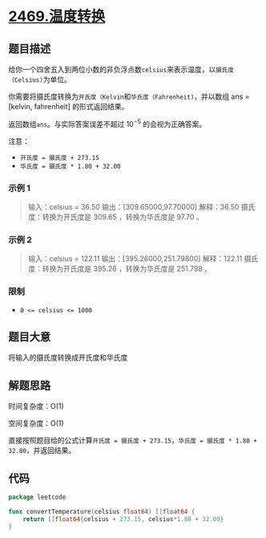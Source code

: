 # [2469.温度转换](https://leetcode.cn/problems/convert-the-temperature/)

## 题目描述

给你一个四舍五入到两位小数的非负浮点数`celsius`来表示温度，以`摄氏度（Celsius)`为单位。

你需要将摄氏度转换为`开氏度（Kelvin`和`华氏度（Fahrenheit)`，并以数组 ans = [kelvin, fahrenheit] 的形式返回结果。

返回数组`ans`。与实际答案误差不超过 $10^{-5}$ 的会视为正确答案。

注意：

* `开氏度 = 摄氏度 + 273.15`
* `华氏度 = 摄氏度 * 1.80 + 32.00`

### 示例 1

> 输入：celsius = 36.50
> 输出：[309.65000,97.70000]
> 解释：36.50 摄氏度：转换为开氏度是 309.65 ，转换为华氏度是 97.70 。

### 示例 2

> 输入：celsius = 122.11
> 输出：[395.26000,251.79800]
> 解释：122.11 摄氏度：转换为开氏度是 395.26 ，转换为华氏度是 251.798 。

### 限制

* `0 <= celsius <= 1000`

## 题目大意

将输入的摄氏度转换成开氏度和华氏度

## 解题思路

时间复杂度：O(1)

空间复杂度：O(1)

直接按照题目给的公式计算`开氏度 = 摄氏度 + 273.15`，`华氏度 = 摄氏度 * 1.80 + 32.00`，并返回结果。

## 代码

```go
package leetcode

func convertTemperature(celsius float64) []float64 {
	return []float64{celsius + 273.15, celsius*1.80 + 32.00}
}
```
